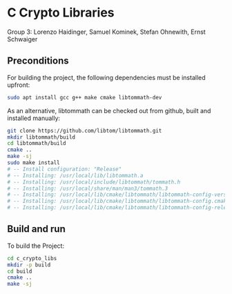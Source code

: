 # C Crypto Libraries
Group 3: Lorenzo Haidinger, Samuel Kominek, Stefan Ohnewith, Ernst Schwaiger

## Preconditions

For building the project, the following dependencies must be installed upfront:

```bash
sudo apt install gcc g++ make cmake libtommath-dev
```

As an alternative, libtommath can be checked out from github, built and installed manually:

```bash
git clone https://github.com/libtom/libtommath.git
mkdir libtommath/build
cd libtommath/build
cmake ..
make -sj
sudo make install
# -- Install configuration: "Release"
# -- Installing: /usr/local/lib/libtommath.a
# -- Installing: /usr/local/include/libtommath/tommath.h
# -- Installing: /usr/local/share/man/man3/tommath.3
# -- Installing: /usr/local/lib/cmake/libtommath/libtommath-config-version.cmake
# -- Installing: /usr/local/lib/cmake/libtommath/libtommath-config.cmake
# -- Installing: /usr/local/lib/cmake/libtommath/libtommath-config-release.cmake
```

## Build and run

To build the Project:
```bash
cd c_crypto_libs
mkdir -p build
cd build
cmake ..
make -sj
```
